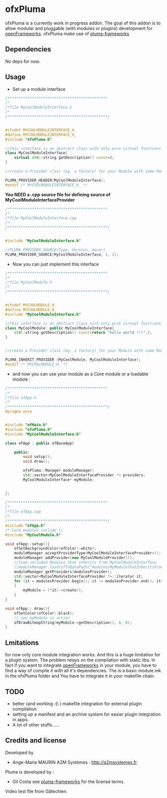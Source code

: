 ofxPluma
========

ofxPluma is a currently work in progress addon. The goal of this addon is to allow modular and pluggable (with modules or plugins) development for [openFrameworks](http://openframeworks.cc/). ofxPluma make use of [pluma-frameworks](http://pluma-framework.sourceforge.net/)

## Dependencies

No deps for now.

## Usage

- Set up a module interface

```c++
/*********************************************
/*
/*file MyCoolModuleInterface.h
/*
/*********************************************/


#ifndef MYCOOLMODULEINTERFACE_H_
#define MYCOOLMODULEINTERFACE_H_
#include "ofxPluma.h"

//this interface is an abstract class with only pure virtual functions
class MyCoolModuleInterface{
    virtual std::string getDescription() const=0;
}

//create a Provider class (eg. a factory) for your Module with some Macro define in Pluma

PLUMA_PROVIDER_HEADER(MyCoolModuleInterface);
#endif /* MYCOOLMODULEINTERFACE_H_ */

```
**You NEED a .cpp source file for defining source of MyCoolModuleInterfaceProvider**

```c++
/*********************************************
/*
/*file MyCoolModuleInterface.cpp
/*
/*********************************************/


#include "MyCoolModuleInterface.h"

//PLUMA_PROVIDER_SOURCE(Type, Version, minor)
PLUMA_PROVIDER_SOURCE(MyCoolModuleInterface, 1, 1);

```

- Now you can just implement this interface

```c++
/*********************************************
/*
/*file MyCoolModule.h 
/*
/*********************************************/


#ifndef MYCOOLMODULE_H_
#define MYCOOLMODULE_H_
#include "MyCoolModuleInterface.h"

//this interface is an abstract class with only pure virtual functions
class MyCoolModule: public MyCoolModuleInterface{
    std::string getDescription() const{return "hello world !!!";};
}


//create a Provider class (eg. a factory) for your Module with some Macro define in Pluma

PLUMA_INHERIT_PROVIDER (MyCoolModule, MyCoolModuleInterface);
#endif /* MYCOOLMODULE_H_ */
```
- and now you can use your module as a Core module or a loadable module :

```c++
/*********************************************
/*
/*file ofApp.h 
/*
/*********************************************/
#pragma once


#include "ofMain.h"
#include "ofxPluma.h"
#include "MyCoolModuleInterface.h"

class ofApp : public ofBaseApp{

	public:
		void setup();
		void draw();

		ofxPluma::Manager moduleManager;
		std::vector<MyCoolModuleInterfaceProvider *> providers;
		MyCoolModuleInterface* myModule;

		
};

```
```c++
/*********************************************
/*
/*file ofApp.cpp 
/*
/*********************************************/
#include "ofApp.h"
/* Core modules include */
#include "MyCoolModule.h"

void ofApp::setup(){
    ofSetBackgroundColor(ofColor::white);
    moduleManager.acceptProviderType<MyCoolModuleInterfaceProvider>();
    moduleManager.addProvider(new MyCoolModuleProvider());
    //load included Modules that inherits from MyCoolModuleInterface
    //moduleManager.load(ofToDataPath("modules/MyModuleThatInheritsFromMyCoolModuleInterface"));
    moduleManager.getProviders(modulesProvider);
    std::vector<MyCoolModuleInterfaceProvider *>::iterator it;
    for (it = modulesProvider.begin(); it != modulesProvider.end(); it++)
    {
        myModule = (*it)->create();
    }
}

void ofApp:: draw(){
    ofSetColor(ofColor::black);
    // see myModule in action
    ofDrawBitmapString(myModule->getDescription(), 0, 0);
}

```



## Lmitations

for now only core module integration works. And this is a huge limitation for a plugin system. The problem relays on the compilation with static libs. In fact if you want to integrate [openFrameworks](http://openframeworks.cc/) in your module, you have to find a way of compile it with all it's dependencies.
The is a basic module.mk in the ofxPluma folder and You have to integrate it in your makefile chain.

## TODO

- better (and working :(\ ) makefile integration for external plugin compilation.
- setting up a manifest and an archive system for easier plugin integration in apps.
- A lot of other stuffs......

## Credits and license

Developed by
- Ange-Marie MAURIN A2M Systèmes : http://a2msystemes.fr

Pluma is developed by : 
- Gil Costa 
see [pluma-frameworks](http://pluma-framework.sourceforge.net/) for the license terms.

Video test file from Gâtechien.



